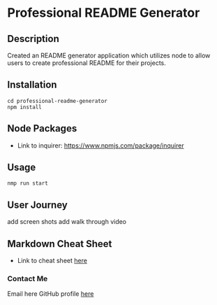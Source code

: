 # Professional README Generator

## Description

Created an README generator application which utilizes node to allow users to create professional README for their projects.

## Installation

```git clone git@github.com:zahrahaji10/professional-readme-generator.git
cd professional-readme-generator
npm install
```

## Node Packages

- Link to inquirer: https://www.npmjs.com/package/inquirer

## Usage

```
nmp run start
```

## User Journey

add screen shots
add walk through video

## Markdown Cheat Sheet

- Link to cheat sheet [here](https://www.markdownguide.org/cheat-sheet)

### Contact Me

Email here
GitHub profile [here](https://github.com/zahrahaji10)
